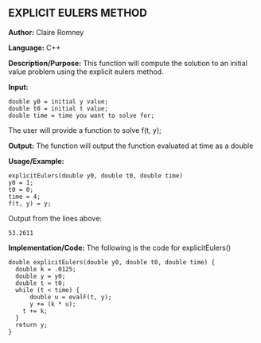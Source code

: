 ## EXPLICIT EULERS METHOD

**Author:** Claire Romney

**Language:** C++

**Description/Purpose:** This function will compute the solution to an initial value problem using the explicit eulers method.

**Input:**

	double y0 = initial y value;
	double t0 = initial t value;
	double time = time you want to solve for;
  
  The user will provide a function to solve f(t, y);
  
**Output:** The function will output the function evaluated at time as a double

**Usage/Example:**

	explicitEulers(double y0, double t0, double time)
  	y0 = 1;
  	t0 = 0;
  	time = 4;
  	f(t, y) = y;

Output from the lines above:

	53.2611
    
**Implementation/Code:** The following is the code for explicitEulers()

	double explicitEulers(double y0, double t0, double time) {
	  double k = .0125;
	  double y = y0;
	  double t = t0;
	  while (t < time) {
		  double u = evalF(t, y);
		  y += (k * u);
	  	t += k;
	  }
	  return y;
	}
